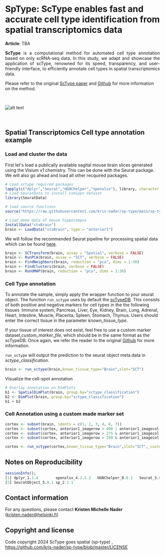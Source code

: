 
# SpType: ScType enables fast and accurate cell type identification from spatial transcriptomics data


**Article**: TBA

<p style="text-align:justify;"> <b>ScType</b> is a computational method for automated cell type annotation based on only scRNA-seq data. In this study, we adapt and showcase the application of scType, renowned for its speed, transparency, and user-friendly interface, to efficiently annotate cell types in spatial transcriptomics data.
  
Please refer to the original <a href="https://www.nature.com/articles/s41467-022-28803-w" target="_blank">ScType paper</a>  and <a href="https://github.com/IanevskiAleksandr/sc-type" target="_blank">Github</a> for more information on the method.


<br>

![alt text](https://github.com/IanevskiAleksandr/sc-type/blob/master/ScTypePlan.png)


<br>

## Spatial Transcriptomics Cell type annotation example 

### Load and cluster the data


First let's load a publically available sagital mouse brain slices generated using the Visium v1 chemistry. This can be done with the Seurat package. We will also go ahead and load all other recquired packages. 

```R
# Load sctype required packages
lapply(c("dplyr","Seurat","HGNChelper","openxlsx"), library, character.only = T)
# Load SeuratData to install ssHippo dataset
library(SeuratData)

# load source functions
source("https://raw.githubusercontent.com/kris-nader/sp-type/main/sp-type.R");

# Load demo data of mouse hippocampus
InstallData("stxBrain")
brain <- LoadData("stxBrain", type = "anterior1")
```

We will follow the recommended Seurat pipeline for processing spatial data which can be found <a href="https://satijalab.org/seurat/articles/spatial_vignette#slide-seq" target="_blank">here</a>.

```R
brain <- SCTransform(brain, assay = "Spatial", verbose = FALSE)
brain <- RunPCA(brain, assay = "SCT", verbose = FALSE)
brain <- FindNeighbors(brain, reduction = "pca", dims = 1:30)
brain <- FindClusters(brain, verbose = FALSE)
brain <- RunUMAP(brain, reduction = "pca", dims = 1:30)
```

### Cell Type annotation
To annotate the sample, simply apply the wrapper function to your seurat object. The function <code>run_sctype</code> uses by default the <a href="https://github.com/IanevskiAleksandr/sc-type/blob/master/ScTypeDB_full.xlsx" target="_blank">scTypeDB</a>. This consists of both positive and negative markers for cell types in the the following tissues :Immune system, Pancreas, Liver, Eye, Kidney, Brain, Lung, Adrenal, Heart, Intestine, Muscle, Placenta, Spleen, Stomach, Thymus. Users should enter the correct tissue in the parameter _known_tissue_type_. 

If your tissue of interest does not exist, feel free to use a custom marker dataset,_custom_marker_file_, which should be in the same format as the scTypeDB. Once again, we refer the reader to the original <a href="https://github.com/IanevskiAleksandr/sc-type" target="_blank">Github</a> for more information. 

<code>run_sctype</code> will output the prediction to the seurat object meta.data in _sctype_classification_.

```R
brain <- run_sctype(brain,known_tissue_type="Brain",slot="SCT")
```
Visualize the cell-spot annotation
```R
# Overlay annotation on DimPlots
b1 <- SpatialDimPlot(brain, group.by="sctype_classification")
b2 <- DimPlot(brain, group.by="sctype_classification")
b1 + b2
```

### Cell Annotation using a custom made marker set

```R
cortex <- subset(brain, idents = c(1, 2, 3, 4, 6, 7))
cortex <- subset(cortex, anterior1_imagerow > 400 | anterior1_imagecol < 150, invert = TRUE)
cortex <- subset(cortex, anterior1_imagerow > 275 & anterior1_imagecol > 370, invert = TRUE)
cortex <- subset(cortex, anterior1_imagerow > 250 & anterior1_imagecol > 440, invert = TRUE)

cortex <- run_sctype(cortex,known_tissue_type="Brain",slot="SCT",_custom_marker_file_="https://github.com/kris-nader/sp-type/raw/main/ref_markers_brain_allen_cortex.xlsx" )
```

## Notes on Reproducibility

```R
sessionInfo();
[1] dplyr_1.1.4        openxlsx_4.2.5.2   HGNChelper_0.8.1   Seurat_5.0.1      
[5] SeuratObject_5.0.1 sp_2.1-1             
```

## Contact information
For any questions, please contact **Kristen Michelle Nader** (kristen.nader@helsinki.fi)

## Copyright and license

Code copyright 2024 ScType goes spatial (sp-type) , https://github.com/kris-nader/sp-type/blob/master/LICENSE
